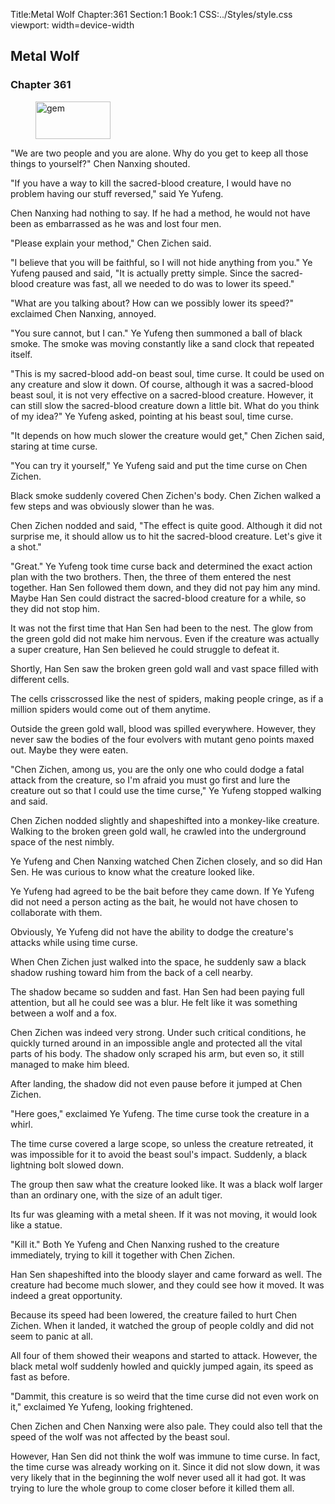 Title:Metal Wolf 
Chapter:361 
Section:1 
Book:1 
CSS:../Styles/style.css 
viewport: width=device-width
  
## Metal Wolf
### Chapter 361
  
<figure>
	<img src="../Images/gem.gif" alt="gem" id="gem" width="120" height="60" />
</figure>
  

  
"We are two people and you are alone. Why do you get to keep all those things to yourself?" Chen Nanxing shouted.

"If you have a way to kill the sacred-blood creature, I would have no problem having our stuff reversed," said Ye Yufeng.

Chen Nanxing had nothing to say. If he had a method, he would not have been as embarrassed as he was and lost four men.

"Please explain your method," Chen Zichen said.

"I believe that you will be faithful, so I will not hide anything from you." Ye Yufeng paused and said, "It is actually pretty simple. Since the sacred-blood creature was fast, all we needed to do was to lower its speed."

"What are you talking about? How can we possibly lower its speed?" exclaimed Chen Nanxing, annoyed.

"You sure cannot, but I can." Ye Yufeng then summoned a ball of black smoke. The smoke was moving constantly like a sand clock that repeated itself.

"This is my sacred-blood add-on beast soul, time curse. It could be used on any creature and slow it down. Of course, although it was a sacred-blood beast soul, it is not very effective on a sacred-blood creature. However, it can still slow the sacred-blood creature down a little bit. What do you think of my idea?" Ye Yufeng asked, pointing at his beast soul, time curse.

"It depends on how much slower the creature would get," Chen Zichen said, staring at time curse.

"You can try it yourself," Ye Yufeng said and put the time curse on Chen Zichen.

Black smoke suddenly covered Chen Zichen's body. Chen Zichen walked a few steps and was obviously slower than he was.

Chen Zichen nodded and said, "The effect is quite good. Although it did not surprise me, it should allow us to hit the sacred-blood creature. Let's give it a shot."

"Great." Ye Yufeng took time curse back and determined the exact action plan with the two brothers. Then, the three of them entered the nest together. Han Sen followed them down, and they did not pay him any mind. Maybe Han Sen could distract the sacred-blood creature for a while, so they did not stop him.

It was not the first time that Han Sen had been to the nest. The glow from the green gold did not make him nervous. Even if the creature was actually a super creature, Han Sen believed he could struggle to defeat it.

Shortly, Han Sen saw the broken green gold wall and vast space filled with different cells.

The cells crisscrossed like the nest of spiders, making people cringe, as if a million spiders would come out of them anytime.

Outside the green gold wall, blood was spilled everywhere. However, they never saw the bodies of the four evolvers with mutant geno points maxed out. Maybe they were eaten.

"Chen Zichen, among us, you are the only one who could dodge a fatal attack from the creature, so I'm afraid you must go first and lure the creature out so that I could use the time curse," Ye Yufeng stopped walking and said.

Chen Zichen nodded slightly and shapeshifted into a monkey-like creature. Walking to the broken green gold wall, he crawled into the underground space of the nest nimbly.

Ye Yufeng and Chen Nanxing watched Chen Zichen closely, and so did Han Sen. He was curious to know what the creature looked like.

Ye Yufeng had agreed to be the bait before they came down. If Ye Yufeng did not need a person acting as the bait, he would not have chosen to collaborate with them.

Obviously, Ye Yufeng did not have the ability to dodge the creature's attacks while using time curse.

When Chen Zichen just walked into the space, he suddenly saw a black shadow rushing toward him from the back of a cell nearby.

The shadow became so sudden and fast. Han Sen had been paying full attention, but all he could see was a blur. He felt like it was something between a wolf and a fox.

Chen Zichen was indeed very strong. Under such critical conditions, he quickly turned around in an impossible angle and protected all the vital parts of his body. The shadow only scraped his arm, but even so, it still managed to make him bleed.

After landing, the shadow did not even pause before it jumped at Chen Zichen.

"Here goes," exclaimed Ye Yufeng. The time curse took the creature in a whirl.

The time curse covered a large scope, so unless the creature retreated, it was impossible for it to avoid the beast soul's impact. Suddenly, a black lightning bolt slowed down.

The group then saw what the creature looked like. It was a black wolf larger than an ordinary one, with the size of an adult tiger.

Its fur was gleaming with a metal sheen. If it was not moving, it would look like a statue.

"Kill it." Both Ye Yufeng and Chen Nanxing rushed to the creature immediately, trying to kill it together with Chen Zichen.

Han Sen shapeshifted into the bloody slayer and came forward as well. The creature had become much slower, and they could see how it moved. It was indeed a great opportunity.

Because its speed had been lowered, the creature failed to hurt Chen Zichen. When it landed, it watched the group of people coldly and did not seem to panic at all.

All four of them showed their weapons and started to attack. However, the black metal wolf suddenly howled and quickly jumped again, its speed as fast as before.

"Dammit, this creature is so weird that the time curse did not even work on it," exclaimed Ye Yufeng, looking frightened.

Chen Zichen and Chen Nanxing were also pale. They could also tell that the speed of the wolf was not affected by the beast soul.

However, Han Sen did not think the wolf was immune to time curse. In fact, the time curse was already working on it. Since it did not slow down, it was very likely that in the beginning the wolf never used all it had got. It was trying to lure the whole group to come closer before it killed them all.